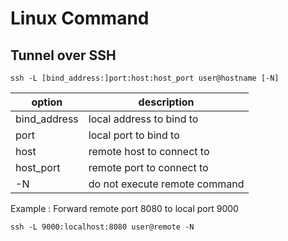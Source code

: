 # Linux Command
## Tunnel over SSH

```commandline
ssh -L [bind_address:]port:host:host_port user@hostname [-N]
```

| option       | description                   |
|--------------|-------------------------------|
| bind_address | local address to bind to      |
| port         | local port to bind to         |
| host         | remote host to connect to     |
| host_port    | remote port to connect to     |
| -N           | do not execute remote command |

Example : Forward remote port 8080 to local port 9000
```commandline
ssh -L 9000:localhost:8080 user@remote -N
```


